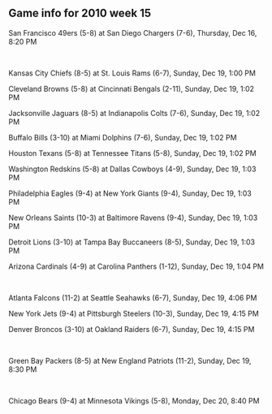 ## Game info for 2010 week 15
San Francisco 49ers (5-8) at San Diego Chargers (7-6), Thursday, Dec 16, 8:20 PM


<br/>

Kansas City Chiefs (8-5) at St. Louis Rams (6-7), Sunday, Dec 19, 1:00 PM

Cleveland Browns (5-8) at Cincinnati Bengals (2-11), Sunday, Dec 19, 1:02 PM

Jacksonville Jaguars (8-5) at Indianapolis Colts (7-6), Sunday, Dec 19, 1:02 PM

Buffalo Bills (3-10) at Miami Dolphins (7-6), Sunday, Dec 19, 1:02 PM

Houston Texans (5-8) at Tennessee Titans (5-8), Sunday, Dec 19, 1:02 PM

Washington Redskins (5-8) at Dallas Cowboys (4-9), Sunday, Dec 19, 1:03 PM

Philadelphia Eagles (9-4) at New York Giants (9-4), Sunday, Dec 19, 1:03 PM

New Orleans Saints (10-3) at Baltimore Ravens (9-4), Sunday, Dec 19, 1:03 PM

Detroit Lions (3-10) at Tampa Bay Buccaneers (8-5), Sunday, Dec 19, 1:03 PM

Arizona Cardinals (4-9) at Carolina Panthers (1-12), Sunday, Dec 19, 1:04 PM


<br/>

Atlanta Falcons (11-2) at Seattle Seahawks (6-7), Sunday, Dec 19, 4:06 PM

New York Jets (9-4) at Pittsburgh Steelers (10-3), Sunday, Dec 19, 4:15 PM

Denver Broncos (3-10) at Oakland Raiders (6-7), Sunday, Dec 19, 4:15 PM


<br/>

Green Bay Packers (8-5) at New England Patriots (11-2), Sunday, Dec 19, 8:30 PM


<br/>

Chicago Bears (9-4) at Minnesota Vikings (5-8), Monday, Dec 20, 8:40 PM

